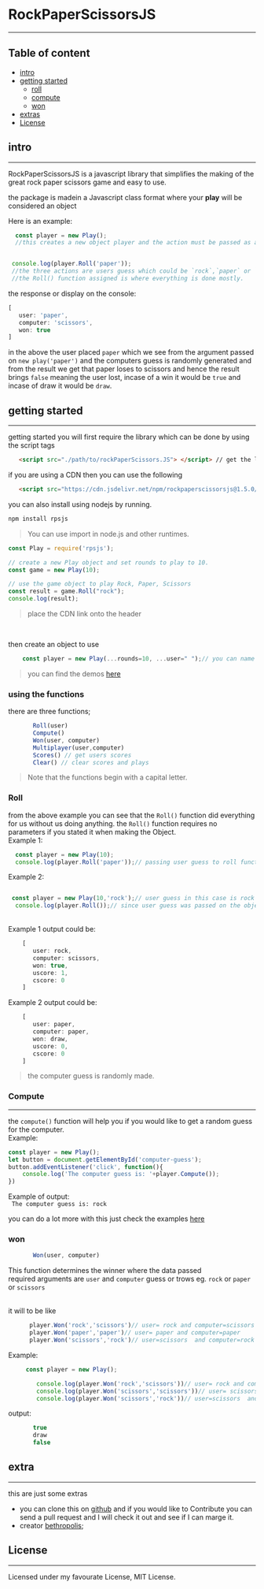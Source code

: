 # RockPaperScissorsJS
---

## Table of content
* [intro](#intro)
* [getting started](#getting-started)
  * [roll](#roll)
  * [compute](#compute)
  * [won](#won)
* [extras](#extras)
* [License](#license) 



## intro
---
RockPaperScissorsJS is a javascript library that simplifies the making of the great rock paper scissors game and easy to use. 
<p> the package is madein a Javascript class format where your <b>play</b> will be considered an object</p>
Here is an example:

```js 
  const player = new Play(); 
  //this creates a new object player and the action must be passed as an argument


 console.log(player.Roll('paper'));  
 //the three actions are users guess which could be `rock`,`paper` or `scissors`
 //the Roll() function assigned is where everything is done mostly.
 ```

the response or display on the console:

   ```js
   [
      user: 'paper',
      computer: 'scissors',
      won: true
   ]
   ```
   

   in the above the user placed `paper` which we see from the argument passed on `new play('paper')` and the computers guess is randomly generated and
   from the result we get that paper loses to scissors and hence the result brings `false` meaning the user lost, incase of a win it would be `true` and incase of draw it would be `draw`.
  
## getting started
---
getting started you will first require the library which can be done by using the script tags

```html
   <script src="./path/to/rockPaperScissors.JS"> </script> // get the library from the path where it's located
```
if you are using a CDN then you can use the following
```html
   <script src="https://cdn.jsdelivr.net/npm/rockpaperscissorsjs@1.5.0/rockPaperScissors.min.js"></script> 

```

you can also install using nodejs by running.

```bash
npm install rpsjs
```

> You can use import in node.js and other runtimes.

```js
const Play = require('rpsjs');

// create a new Play object and set rounds to play to 10.
const game = new Play(10);

// use the game object to play Rock, Paper, Scissors
const result = game.Roll("rock");
console.log(result);
```

> place the CDN link onto the header 
<br> 

then create an object to use
```js
    const player = new Play(...rounds=10, ...user=" ");// you can name it anything other than player

````
> you can find the demos [here](https://bethropolis.github.io/rockPaperScissorsJS)<br>

### using the functions
there are three functions; 
```js
       Roll(user)
       Compute()
       Won(user, computer)
       Multiplayer(user,computer)
       Scores() // get users scores
       Clear() // clear scores and plays
```

> Note that the functions begin with a capital letter.

### Roll

from the above example you can see that the `Roll()` function did everything for us without us doing anything.
the `Roll()` function requires no parameters if you stated it when making the Object.<br>
Example 1:
```js
  const player = new Play(10);
  console.log(player.Roll('paper'));// passing user guess to roll function (recommended)

```
Example 2:
```js

 const player = new Play(10,'rock');// user guess in this case is rock
  console.log(player.Roll());// since user guess was passed on the object there is no need to redo that again
``` 
<br>
Example 1 output could be:

```js
    [
       user: rock,
       computer: scissors,
       won: true,
       uscore: 1,
       cscore: 0
    ]
```

Example 2 output could be:

```js
    [
       user: paper,
       computer: paper,
       won: draw,
       uscore: 0,
       cscore: 0
    ]
```
> the computer guess is randomly made.



### Compute
---
  the `compute()` function will help you if you would like to get a random guess for the computer.<br>
  Example:
  ```js
  const player = new Play();
  let button = document.getElementById('computer-guess');
  button.addEventListener('click', function(){
      console.log('The computer guess is: '+player.Compute());
  })

  ```

  Example of output:<br>
  ` The computer guess is: rock`
<br>

you can do a lot more with this just check the examples [here](https://bethropolis.github.io/rockPaperScissorsJS)<br>

### won
  ```js    
         Won(user, computer)          
  ```
   This function determines the winner where the data passed <br>
   required arguments are `user` and `computer` guess or trows eg. `rock` or `paper` or `scissors`<br>
 <br>
 
   it will to be like
  ```js
        player.Won('rock','scissors')// user= rock and computer=scissors
        player.Won('paper','paper')// user= paper and computer=paper
        player.Won('scissors','rock')// user=scissors  and computer=rock
  ```

Example:
```js
     const player = new Play();

        console.log(player.Won('rock','scissors'))// user= rock and computer=scissors
        console.log(player.Won('scissors','scissors'))// user= scissors and computer=scissors
        console.log(player.Won('scissors','rock'))// user=scissors  and computer=rock 
```
output:
```js
       true
       draw
       false
```


 
## extra
---
this are just some extras 
* you can clone this on [github](https://github.com/bethropolis/rockPaperScissorsJS) and if you would like to Contribute you can send  a pull request and I will check it out and see if I can marge it. 
* creator [bethropolis](https://github.com/bethropolis);

## License 
---
Licensed under my favourate License, MIT License.

